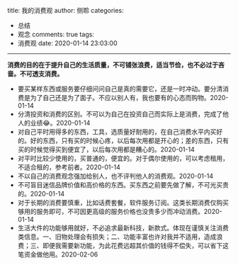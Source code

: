 title: 我的消费观
author: 侧聆
categories:
  - 总结
  - 观念
comments: true
tags:
  - 消费观
date: 2020-01-14 23:03:00
---
**消费的目的在于提升自己的生活质量，不可铺张浪费，适当节俭，也不必过于吝啬。不可透支消费。**
* 要买某样东西或服务要仔细问问自己是真的需要它，还是一时冲动。要分清消费是为了自己还是为了面子。不应以别人有，我也要有的心态而购物。2020-01-14
* 分清投资和消费的区别。不可以为自己在投资自己而实际上是消费，完成了他人的业绩:joy:。2020-01-14
* 对自己平时用得多的东西，工具，选质量好耐用的，在自己消费水平内买好的。好的东西，只有买的时候心疼，以后每次用都是开心的；差的东西，只有买的时候觉得买到便宜了，以后每次用都是糟心的。2020-01-14
* 对平时比较少使用的，买普通的，便宜的。对于偶尔使用的，可以考虑租用，不适合租的，参考前者。2020-01-14
* 不以自己的消费观念强加给别人，也不评判他人的消费观。2020-01-14
* 不可盲目迷信品牌价值和高价格的东西。买东西之前要先做了解，不可光买贵的。2020-01-14
* 对于长期的消费要慎重，比如话费套餐，软件服务订阅。这类长期消费仅购买够用的服务即可，不可因更高级的服务价格也没贵多少而冲动消费。2020-01-14
* 生活大件的功能够用就好，不必追求最新科技，新款式。体现在谨慎关注消费类信息。一、旧物处理会有损失；二、功能丰富也许对我并不适用，造成浪费；三、即便我需要新功能，为此花费远超其价值的钱得不偿失，可以省下这笔资金做他用。2020-02-06